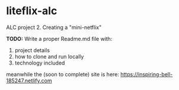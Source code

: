 # liteflix-alc
ALC project 2. Creating a "mini-netflix"

**TODO:**
Write a proper Readme.md file with:
1. project details
2. how to clone and run locally
3. technology included

meanwhile the (soon to complete) site is here: https://inspiring-bell-185247.netlify.com
